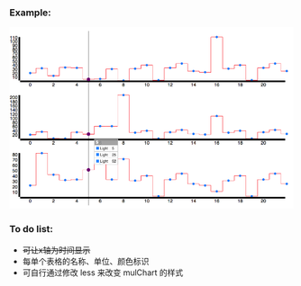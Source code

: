 ### Example:

![example](mulChart_example.png)

### To do list:

*	<del>可让x轴为时间显示</del>
*	每单个表格的名称、单位、颜色标识
*	可自行通过修改 less 来改变 mulChart 的样式